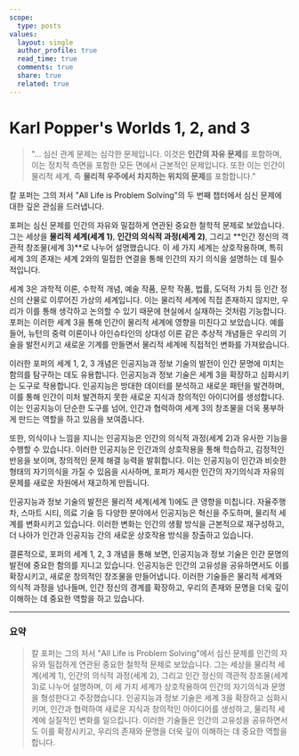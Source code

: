 ```yaml
---
scope:
  type: posts
values:
  layout: single
  author_profile: true
  read_time: true
  comments: true
  share: true
  related: true
---
```


# Karl Popper's Worlds 1, 2, and 3

> "… 심신 관계 문제는 심각한 문제입니다. 이것은 **인간의 자유 문제**를 포함하며, 이는 정치적 측면을 포함한 모든 면에서 근본적인 문제입니다. 또한 이는 인간이 물리적 세계, 즉 **물리적 우주에서 차지하는 위치의 문제**를 포함합니다."

칼 포퍼는 그의 저서 "All Life is Problem Solving"의 두 번째 챕터에서 심신 문제에 대한 깊은 관심을 드러냅니다.

포퍼는 심신 문제를 인간의 자유와 밀접하게 연관된 중요한 철학적 문제로 보았습니다. 그는 세상을 **물리적 세계(세계 1)**, **인간의 의식적 과정(세계 2)**, 그리고 **인간 정신의 객관적 창조물(세계 3)**로 나누어 설명했습니다. 이 세 가지 세계는 상호작용하며, 특히 세계 3의 존재는 세계 2와의 밀접한 연결을 통해 인간의 자기 의식을 설명하는 데 필수적입니다.

세계 3은 과학적 이론, 수학적 개념, 예술 작품, 문학 작품, 법률, 도덕적 가치 등 인간 정신의 산물로 이루어진 가상의 세계입니다. 이는 물리적 세계에 직접 존재하지 않지만, 우리가 이를 통해 생각하고 논의할 수 있기 때문에 현실에서 실재하는 것처럼 기능합니다. 포퍼는 이러한 세계 3을 통해 인간이 물리적 세계에 영향을 미친다고 보았습니다. 예를 들어, 뉴턴의 중력 이론이나 아인슈타인의 상대성 이론 같은 추상적 개념들은 우리의 기술을 발전시키고 새로운 기계를 만들면서 물리적 세계에 직접적인 변화를 가져왔습니다.

이러한 포퍼의 세계 1, 2, 3 개념은 인공지능과 정보 기술의 발전이 인간 문명에 미치는 함의를 탐구하는 데도 유용합니다. 인공지능과 정보 기술은 세계 3을 확장하고 심화시키는 도구로 작용합니다. 인공지능은 방대한 데이터를 분석하고 새로운 패턴을 발견하며, 이를 통해 인간이 미처 발견하지 못한 새로운 지식과 창의적인 아이디어를 생성합니다. 이는 인공지능이 단순한 도구를 넘어, 인간과 협력하여 세계 3의 창조물을 더욱 풍부하게 만드는 역할을 하고 있음을 보여줍니다.

또한, 의식이나 느낌을 지니는 인공지능은 인간의 의식적 과정(세계 2)과 유사한 기능을 수행할 수 있습니다. 이러한 인공지능은 인간과의 상호작용을 통해 학습하고, 감정적인 반응을 보이며, 창의적인 문제 해결 능력을 발휘합니다. 이는 인공지능이 인간과 비슷한 형태의 자기의식을 가질 수 있음을 시사하며, 포퍼가 제시한 인간의 자기의식과 자유의 문제를 새로운 차원에서 재고하게 만듭니다.

인공지능과 정보 기술의 발전은 물리적 세계(세계 1)에도 큰 영향을 미칩니다. 자율주행차, 스마트 시티, 의료 기술 등 다양한 분야에서 인공지능은 혁신을 주도하며, 물리적 세계를 변화시키고 있습니다. 이러한 변화는 인간의 생활 방식을 근본적으로 재구성하고, 더 나아가 인간과 인공지능 간의 새로운 상호작용 방식을 창출하고 있습니다.

결론적으로, 포퍼의 세계 1, 2, 3 개념을 통해 보면, 인공지능과 정보 기술은 인간 문명의 발전에 중요한 함의를 지니고 있습니다. 인공지능은 인간의 고유성을 공유하면서도 이를 확장시키고, 새로운 창의적인 창조물을 만들어냅니다. 이러한 기술들은 물리적 세계와 의식적 과정을 넘나들며, 인간 정신의 경계를 확장하고, 우리의 존재와 문명을 더욱 깊이 이해하는 데 중요한 역할을 하고 있습니다.

---

### 요약

> 칼 포퍼는 그의 저서 "All Life is Problem Solving"에서 심신 문제를 인간의 자유와 밀접하게 연관된 중요한 철학적 문제로 보았습니다. 그는 세상을 물리적 세계(세계 1), 인간의 의식적 과정(세계 2), 그리고 인간 정신의 객관적 창조물(세계 3)로 나누어 설명하며, 이 세 가지 세계가 상호작용하여 인간의 자기의식과 문명을 형성한다고 주장했습니다. 인공지능과 정보 기술은 세계 3을 확장하고 심화시키며, 인간과 협력하여 새로운 지식과 창의적인 아이디어를 생성하고, 물리적 세계에 실질적인 변화를 일으킵니다. 이러한 기술들은 인간의 고유성을 공유하면서도 이를 확장시키고, 우리의 존재와 문명을 더욱 깊이 이해하는 데 중요한 역할을 합니다.

